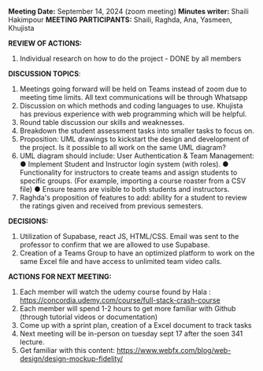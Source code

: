 **Meeting Date:** September 14, 2024  (zoom meeting)
**Minutes writer:** Shaili Hakimpour
**MEETING PARTICIPANTS:** Shaili, Raghda, Ana, Yasmeen, Khujista

**REVIEW OF ACTIONS:**
  1. Individual research on how to do the project - DONE by all members

**DISCUSSION TOPICS**: 
  1. Meetings going forward will be held on Teams instead of zoom due to meeting time limits. All text communications will be through Whatsapp
  2. Discussion on which methods and coding languages to use. Khujista has previous experience with web programming which will be helpful. 
  3. Round table discussion our skills and weaknesses. 
  4. Breakdown the student assessment tasks into smaller tasks to focus on. 
  5. Proposition: UML drawings to kickstart the design and development of the project. 
      Is it possible to all work on the same UML diagram? 
  6. UML diagram should include: 
                        User Authentication & Team Management:
                          ●	Implement Student and Instructor login system (with roles).
                          ●	Functionality for instructors to create teams and assign students to specific groups. (For example, importing a course roaster from a CSV file)
                          ●	Ensure teams are visible to both students and instructors.
  7. Raghda's proposition of features to add: ability for a student to review the ratings given and received from previous semesters. 
  
**DECISIONS:** 
  1. Utilization of Supabase, react JS, HTML/CSS. Email was sent to the professor to confirm that we are allowed to use Supabase. 
  2. Creation of a Teams Group to have an optimized platform to work on the same Excel file and have access to unlimited team video calls. 

**ACTIONS FOR NEXT MEETING:**
  1. Each member will watch the udemy course found by Hala : https://concordia.udemy.com/course/full-stack-crash-course 
  2. Each member will spend 1-2 hours to get more familiar with Github (through tutorial videos or documentation)
  3. Come up with a sprint plan, creation of a Excel document to track tasks 
  4. Next meeting will be in-person on tuesday sept 17 after the soen 341 lecture.
  5. Get familiar with this content: https://www.webfx.com/blog/web-design/design-mockup-fidelity/  
